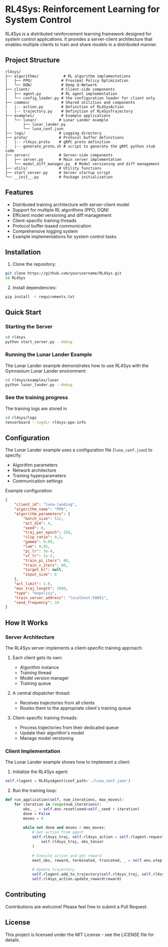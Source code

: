 # RL4Sys: Reinforcement Learning for System Control

RL4Sys is a distributed reinforcement learning framework designed for system control applications. It provides a server-client architecture that enables multiple clients to train and share models in a distributed manner.

## Project Structure

```
rl4sys/
├── algorithms/           # RL algorithm implementations
│   ├── PPO/             # Proximal Policy Optimization
│   └── DQN/             # Deep Q-Network
├── client/              # Client-side components
│   ├── agent.py         # RL agent implementation
│   └── config_loader.py # the configuration loader for client only
├── common/              # Shared utilities and components
|   |-- action.py        # Definition of RL4SysAction
|   |-- trajectory.py    # Definition of RL4SysTrajectory
├── examples/            # Example applications
│   └── lunar/          # Lunar Lander example
│       ├── lunar_lander.py
│       └── luna_conf.json
├── logs/               # Logging directory
├── proto/              # Protocol buffer definitions
|   |-- rl4sys.proto    # gRPC proto definition
|   |-- generate_proto.sh # script to generate the gRPC python stub code
├── server/             # Server-side components
│   ├── server.py       # Main server implementation
│   └── model_diff_manager.py  # Model versioning and diff management
├── utils/              # Utility functions
├── start_server.py     # Server startup script
└── __init__.py         # Package initialization
```

## Features

- Distributed training architecture with server-client model
- Support for multiple RL algorithms (PPO, DQN)
- Efficient model versioning and diff management
- Client-specific training threads
- Protocol buffer-based communication
- Comprehensive logging system
- Example implementations for system control tasks

## Installation

1. Clone the repository:
```bash
git clone https://github.com/yourusername/RL4Sys.git
cd RL4Sys
```

2. Install dependencies:
```bash
pip install -r requirements.txt
```

## Quick Start

### Starting the Server

```bash
cd rl4sys
python start_server.py --debug
```

### Running the Lunar Lander Example

The Lunar Lander example demonstrates how to use RL4Sys with the Gymnasium Lunar Lander environment:

```bash
cd rl4sys/examples/lunar
python lunar_lander.py --debug
```

### See the training progress

The training logs are stored in 
```bash
cd rl4sys/logs
tensorboard --logdir rl4sys-ppo-info
```

## Configuration

The Lunar Lander example uses a configuration file (`luna_conf.json`) to specify:
- Algorithm parameters
- Network architecture
- Training hyperparameters
- Communication settings

Example configuration:
```json
{
    "client_id": "luna-landing",
    "algorithm_name": "PPO",
    "algorithm_parameters": {
        "batch_size": 512,
        "act_dim": 4,
        "seed": 0,
        "traj_per_epoch": 256,
        "clip_ratio": 0.2,
        "gamma": 0.99,
        "lam": 0.95,
        "pi_lr": 3e-4,
        "vf_lr": 1e-3,
        "train_pi_iters": 80,
        "train_v_iters": 80,
        "target_kl": null,
        "input_size": 8
    },
    "act_limit": 1.0,
    "max_traj_length": 1000,
    "type": "onpolicy",
    "train_server_address": "localhost:50051",
    "send_frequency": 10
}
```

## How It Works

### Server Architecture

The RL4Sys server implements a client-specific training approach:

1. Each client gets its own:
   - Algorithm instance
   - Training thread
   - Model version manager
   - Training queue

2. A central dispatcher thread:
   - Receives trajectories from all clients
   - Routes them to the appropriate client's training queue

3. Client-specific training threads:
   - Process trajectories from their dedicated queue
   - Update their algorithm's model
   - Manage model versioning

### Client Implementation

The Lunar Lander example shows how to implement a client:

1. Initialize the RL4Sys agent:
```python
self.rlagent = RL4SysAgent(conf_path='./luna_conf.json')
```

2. Run the training loop:
```python
def run_application(self, num_iterations, max_moves):
    for iteration in range(num_iterations):
        obs, _ = self.env.reset(seed=self._seed + iteration)
        done = False
        moves = 0
        
        while not done and moves < max_moves:
            # Get action from agent
            self.rl4sys_traj, self.rl4sys_action = self.rlagent.request_for_action(
                self.rl4sys_traj, obs_tensor
            )
            
            # Execute action and get reward
            next_obs, reward, terminated, truncated, _ = self.env.step(action)
            
            # Update trajectory
            self.rlagent.add_to_trajectory(self.rl4sys_traj, self.rl4sys_action)
            self.rl4sys_action.update_reward(reward)
```

## Contributing

Contributions are welcome! Please feel free to submit a Pull Request.

## License

This project is licensed under the MIT License - see the LICENSE file for details.